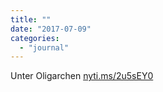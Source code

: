 ```yaml
---
title: ""
date: "2017-07-09"
categories: 
  - "journal"
---
```


Unter Oligarchen [nyti.ms/2u5sEY0](http://nyti.ms/2u5sEY0)
